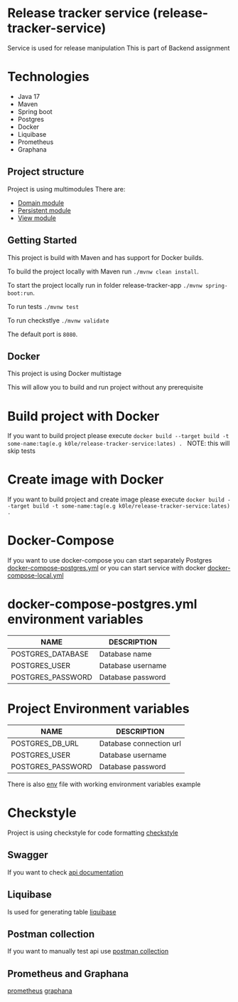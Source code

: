 # Release tracker service (release-tracker-service)

Service is used for release manipulation
This is part of Backend assignment

# Technologies

- Java 17
- Maven
- Spring boot
- Postgres
- Docker
- Liquibase
- Prometheus
- Graphana

## Project structure

Project is using multimodules
There are:

- [Domain module](release-tracker-domain)
- [Persistent module](release-tracker-postgresql-db)
- [View module](release-tracker-rest)

## Getting Started

This project is build with Maven and has support for Docker builds.

To build the project locally with Maven run `./mvnw clean install`.

To start the project locally run in folder release-tracker-app `./mvnw spring-boot:run`.

To run tests `./mvnw test`

To run checkstlye `./mvnw validate`

The default port is `8080`.

## Docker

This project is using Docker multistage

This will allow you to build and run project without any prerequisite

# Build project with Docker

If you want to build project please
execute `docker build --target build -t some-name:tag(e.g k0le/release-tracker-service:lates) . `
NOTE: this will skip tests

# Create image with Docker

If you want to build project and create image please
execute `docker build --target build -t some-name:tag(e.g k0le/release-tracker-service:lates) .`

# Docker-Compose

If you want to use docker-compose you can start separately
Postgres [docker-compose-postgres.yml](docker-compose/docker-compose-postgresql.yml) or you can start service with
docker [docker-compose-local.yml](docker-compose/docker-compose-local.yml)

# docker-compose-postgres.yml environment variables

| NAME              | DESCRIPTION       |
|-------------------|-------------------|
| POSTGRES_DATABASE | Database name     |
| POSTGRES_USER     | Database username |
| POSTGRES_PASSWORD | Database password |

# Project Environment variables

| NAME              | DESCRIPTION             |
|-------------------|-------------------------|
| POSTGRES_DB_URL   | Database connection url |
| POSTGRES_USER     | Database username       |
| POSTGRES_PASSWORD | Database password       |

There is also [env](.env) file with working environment variables example

# Checkstyle

Project is using checkstyle for code formatting
[checkstyle](codestyle/checkstyle.xml)

## Swagger

If you want to check [api documentation](http://localhost:8080/swagger-ui/index.html)

## Liquibase

Is used for generating table
[liquibase](release-tracker-postgresql-db/src/main/resources/db/changelog)

## Postman collection

If you want to manually test api use [postman collection](Release%20tracker.postman_collection.json)

## Prometheus and Graphana
[prometheus](docker-compose/docker-compose-prometheus.yml)
[graphana](docker-compose/docker-compose-graphana.yml)
